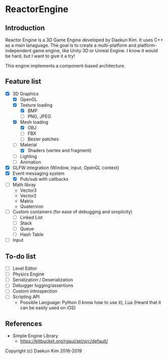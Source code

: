 # ReactorEngine

## Introduction
Reactor Engine is a 3D Game Engine developed by Daekun Kim. It uses C++ as a main lanaguage. The goal is to create a multi-platform and platform-independent game engine, like Unity 3D or Unreal Engine. I know it would be hard, but I want to give it a try!

This engine implements a component-based architecture.

## Feature list
- [x] 3D Graphics
    - [x] OpenGL
    - [x] Texture loading
        - [x] BMP
        - [ ] PNG, JPEG
    - [x] Mesh loading
        - [x] OBJ
        - [ ] FBX
        - [ ] Bezier patches
    - [ ] Material
        - [x] Shaders (vertex and fragment)
    - [ ] Lighting
    - [ ] Animation
- [x] GLFW integration (Window, input, OpenGL context)
- [x] Event messaging system
    - [x] Pub/sub with callbacks
- [ ] Math libray
    - Vector3
    - Vector2
    - Matrix
    - Quaternion
- [ ] Custom containers (for ease of debugging and simplicity)
    - [ ] Linked List
    - [ ] Stack
    - [ ] Queue
    - [ ] Hash Table
- [ ] Input
    
## To-do list
- [ ] Level Editor
- [ ] Physics Engine
- [ ] Serialization / Deserialization
- [ ] Debugger logging/assertions
- [ ] Custom introspection
- [ ] Scripting API
    - Possible Language: Python (I know how to use it), Lua (Heard that it can be easily used on iOS)
    
## References
- Simple Engine Library
    - https://bitbucket.org/rgaul/sel/src/default/

Copyright (c) Daekun Kim 2016-2019
